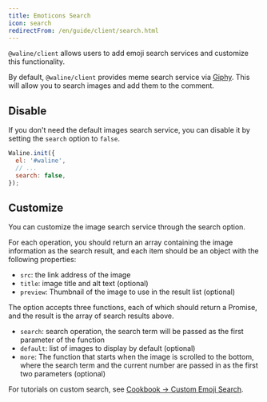 ```yaml
---
title: Emoticons Search
icon: search
redirectFrom: /en/guide/client/search.html
---
```


`@waline/client` allows users to add emoji search services and customize this functionality.

By default, `@waline/client` provides meme search service via [Giphy](https://giphy.com/). This will allow you to search images and add them to the comment.

<!-- more -->

## Disable

If you don't need the default images search service, you can disable it by setting the `search` option to `false`.

```js
Waline.init({
  el: '#waline',
  // ...
  search: false,
});
```

## Customize

You can customize the image search service through the search option.

For each operation, you should return an array containing the image information as the search result, and each item should be an object with the following properties:

- `src`: the link address of the image
- `title`: image title and alt text (optional)
- `preview`: Thumbnail of the image to use in the result list (optional)

The option accepts three functions, each of which should return a Promise, and the result is the array of search results above.

- `search`: search operation, the search term will be passed as the first parameter of the function
- `default`: list of images to display by default (optional)
- `more`: The function that starts when the image is scrolled to the bottom, where the search term and the current number are passed in as the first two parameters (optional)

For tutorials on custom search, see [Cookbook → Custom Emoji Search](../cookbook/search.md).

